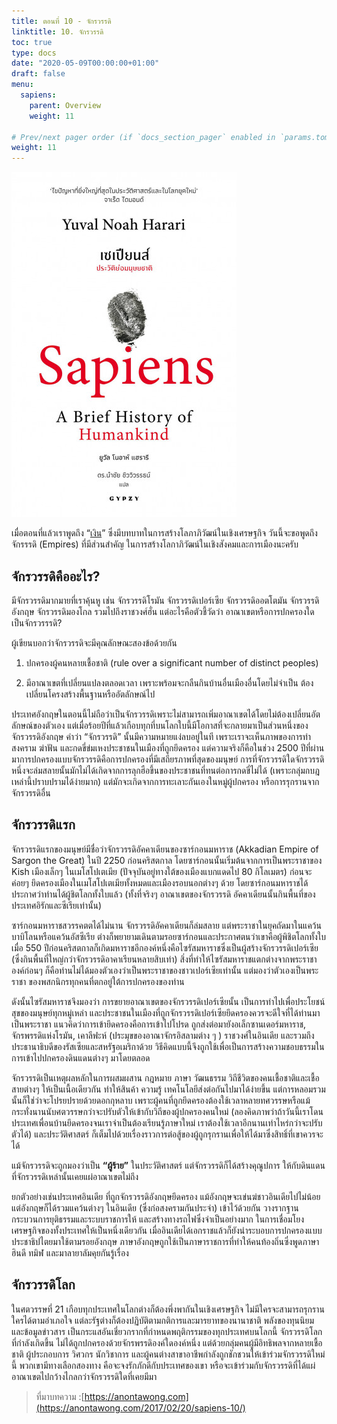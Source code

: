 ```yaml
---
title: ตอนที่ 10 - จักรวรรดิ
linktitle: 10. จักรวรรดิ
toc: true
type: docs
date: "2020-05-09T00:00:00+01:00"
draft: false
menu:
  sapiens:
    parent: Overview
    weight: 11

# Prev/next pager order (if `docs_section_pager` enabled in `params.toml`)
weight: 11
---
```

![](https://github.com/dragon-library/markdown/raw/master/Library/content/book/homo-sapiens/img/cover-sapiens.jpg)

เมื่อตอนที่แล้วเราพูดถึง “[เงิน](https://anontawong.com/2017/02/12/sapiens-9/)” ซึ่งมีบทบาทในการสร้างโลภาภิวัฒน์ในเชิงเศรษฐกิจ วันนี้จะขอพูดถึง จักรรรดิ (Empires) ที่มีส่วนสำคัญ ในการสร้างโลกาภิวัฒน์ในเชิงสังคมและการเมืองนะครับ

## จักรวรรดิคืออะไร?

มีจักรวรรดิมากมายที่เราคุ้นหู เช่น จักรวรรดิโรมัน จักรวรรดิเปอร์เซีย จักรวรรดิออตโตมัน จักรวรรดิอังกฤษ จักรวรรดิมองโกล รวมไปถึงราชวงศ์ฮั่น แต่อะไรคือตัวชี้วัดว่า อาณาเขตหรือการปกครองใดเป็นจักรวรรรดิ?

ผู้เขียนบอกว่าจักรวรรดิจะมีคุณลักษณะสองข้อด้วยกัน

1. ปกครองผู้คนหลายเชื้อชาติ (rule over a significant number of distinct peoples)

2. มีอาณาเขตที่เปลี่ยนแปลงตลอดเวลา เพราะพร้อมจะกลืนกินบ้านอื่นเมืองอื่นโดยไม่จำเป็น ต้องเปลี่ยนโครงสร้างพื้นฐานหรืออัตลักษณ์ไป

ประเทศอังกฤษในตอนนี้ไม่ถือว่าเป็นจักรวรรดิเพราะไม่สามารถเพิ่มอาณาเขตได้โดยไม่ต้องเปลี่ยนอัตลักษณ์ของตัวเอง แต่เมื่อร้อยปีที่แล้วเกือบทุกที่บนโลกใบนี้มีโอกาสที่จะกลายมาเป็นส่วนหนึ่งของจักรวรรดิอังกฤษ คำว่า “จักรวรรดิ” นั้นมีความหมายแง่ลบอยู่ในที เพราะเราจะเห็นภาพของการทำสงคราม ฆ่าฟัน และกดขี่ข่มเหงประชาชนในเมืองที่ถูกยึดครอง แต่ความจริงก็คือในช่วง 2500 ปีที่ผ่านมาการปกครองแบบจักรวรรดิคือการปกครองที่มีเสถียรภาพที่สุดของมนุษย์ การที่จักรวรรดิใดจักรวรรดิหนึ่งจะล่มสลายนั้นมักไม่ได้เกิดจากการลุกฮือขึ้นของประชาชนที่ทนต่อการกดขี่ไม่ได้ (เพราะกลุ่มกบฎเหล่านี้ปราบปรามได้ง่ายมาก) แต่มักจะเกิดจากการทะเลาะกันเองในหมู่ผู้ปกครอง หรือการรุกรานจากจักรวรรดิอื่น

## จักรวรรดิแรก

จักรวรรดิแรกของมนุษย์มีชื่อว่าจักรวรรดิอัคคาเดียนของซาร์กอนมหาราช (Akkadian Empire of Sargon the Great) ในปี 2250 ก่อนคริสตกาล โดยซาร์กอนนั้นเริ่มต้นจากการเป็นพระราชาของ Kish เมืองเล็กๆ ในเมโสโปเตเมีย (ปัจจุบันอยู่ทางใต้ของเมืองแบกแดดไป 80 กิโลเมตร) ก่อนจะค่อยๆ ยึดครองเมืองในเมโสโปเตเมียทั้งหมดและเมืองรอบนอกต่างๆ ด้วย โดยซาร์กอนมหาราชได้ประกาศว่าท่านได้ผู้ชิตโลกทั้งใบแล้ว (ทั้งที่จริงๆ อาณาเขตของจักรวรรดิ อัคคาเดียนนั้นกินพื้นที่ของประเทศอิรักและซีเรียเท่านั้น)

ซาร์กอนมหาราชสวรรคตตได้ไม่นาน จักรวรรดิอัคคาเดียนก็ล่มสลาย แต่พระราชาในยุคถัดมาในแคว้นบาบิโลนหรือแคว้นอัสซีเรีย ต่างก็พยายามเดินตามรอยซาร์กอนและประกาศตนว่าเขาคือผู้พิชิตโลกทั้งใบ เมื่อ 550 ปีก่อนคริสตกาลก็เกิดมหาราชอีกองค์หนึ่งคือไซรัสมหาราชซึ่งเป็นผู้สร้างจักรวรรดิเปอร์เซีย (ซึ่งกินพื้นที่ใหญ่กว่าจักรวรรดิอาคาเรียนหลายสิบเท่า) สิ่งที่ทำให้ไซรัสมหาราชแตกต่างจากพระราชาองค์ก่อนๆ ก็คือท่านไม่ได้มองตัวเองว่าเป็นพระราชาของชาวเปอร์เซียเท่านั้น แต่มองว่าตัวเองเป็นพระราชา ของพสกนิกรทุกคนที่ตกอยู่ใต้การปกครองของท่าน

ดังนั้นไซรัสมหาราชจึงมองว่า การขยายอาณาเขตของจักรวรรดิเปอร์เซียนั้น เป็นการทำไปเพื่อประโยชน์สุขของมนุษย์ทุกหมู่เหล่า และประชาชนในเมืองที่ถูกจักรวรรดิเปอร์เซียยึดครองควรจะดีใจที่ได้ท่านมาเป็นพระราชา แนวคิดว่าการเข้ายึดครองคือการเข้าไปโปรด ถูกส่งต่อมายังอเล็กซานเดอร์มหาราช, จักรพรรดิแห่งโรมัน, เคาลีฟะห์ (ประมุขของอาณาจักรอิสลามต่าง ๆ ) ราชวงศ์ในอินเดีย และรวมถึงประธานาธิบดีของรัสเซียและสหรัฐอเมริกาด้วย วิธีคิดแบบนี้จึงถูกใช้เพื่อเป็นการสร้างความชอบธรรมในการเข้าไปปกครองดินแดนต่างๆ มาโดยตลอด

จักรวรรดิเป็นเหตุผลหลักในการผสมผสาน กฎหมาย ภาษา วัฒนธรรม วิถีชีวิตของคนเชื้อชาติและเชื้อสายต่างๆ ให้เป็นเนื้อเดียวกัน ทำให้สินค้า ความรู้ เทคโนโลยีส่งต่อกันไปมาได้ง่ายขึ้น แต่การหลอมรวมนั้นก็ใช่ว่าจะโปรยปรายด้วยดอกกุหลาบ เพราะผู้คนที่ถูกยึดครองต้องใช้เวลาหลายทศวรรษหรือแม้กระทั่งนานนับศตวรรษกว่าจะปรับตัวให้เข้ากับวิถีของผู้ปกครองคนใหม่ (ลองคิดภาพว่าถ้าวันนี้เราโดนประเทศเพื่อนบ้านยึดครองจนเราจำเป็นต้องเรียนรู้ภาษาใหม่ เราต้องใช้เวลาอีกนานเท่าไหร่กว่าจะปรับตัวได้) และประวัติศาสตร์ ก็เต็มไปด้วยเรื่องราวการต่อสู้ของผู้ถูกรุกรานเพื่อให้ได้มาซึ่งสิทธิ์ที่เขาควรจะได้

แม้จักรวรรดิจะถูกมองว่าเป็น **“ผู้ร้าย”** ในประวัติศาสตร์ แต่จักรวรรดิก็ได้สร้างคุณูปการ ให้กับดินแดนที่จักรวรรดิเหล่านั้นเคยแผ่อาณาเขตไม่ถึง

ยกตัวอย่างเช่นประเทศอินเดีย ที่ถูกจักรวรรดิอังกฤษยึดครอง แม้อังกฤษจะเข่นฆ่ชาวอินเดียไปไม่น้อย แต่อังกฤษก็ได้รวมแคว้นต่างๆ ในอินเดีย (ซึ่งก่อสงครามกันประจำ) เข้าไว้ด้วยกัน วางรากฐานกระบวนการยุติธรรมและระบบราชการให้ และสร้างทางรถไฟซึ่งจำเป็นอย่างมาก ในการเชื่อมโยงเศรษฐกิจของทั้งประเทศให้เป็นหนึ่งเดียวกัน เมื่ออินเดียได้เอกราชแล้วก็ยังนำระบอบการปกครองแบบประชาธิปไตยมาใช้ตามรอยอังกฤษ ภาษาอังกฤษถูกใช้เป็นภาษาราชการที่ทำให้คนท้องถิ่นซึ่งพูดภาษาฮินดี ทมิฬ และมาลายาลัมคุยกันรู้เรื่อง

## จักรวรรดิโลก

ในศตวรรษที่ 21 เกือบทุกประเทศในโลกต่างก็ต้องพึ่งพากันในเชิงเศรษฐกิจ ไม่มีใครจะสามารถรุกรานใครได้ตามอำเภอใจ แต่ละรัฐต่างก็ต้องปฏิบัติตามกติการและมารยาทของนานาชาติ พลังของทุนนิยมและข้อมูลข่าวสาร เป็นกระแสอันเชี่ยวกรากที่กำหนดพฤติกรรมของทุกประเทศบนโลกนี้ จักรวรรดิโลกที่กำลังเกิดขึ้น ไม่ได้ถูกปกครองด้วยจักรพรรดิองค์ใดองค์หนึ่ง แต่ด้วยกลุ่มคนผู้มีอิทธิพลจากหลายเชื้อชาติ ผู้ประกอบการ วิศวกร นักวิชาการ และผู้คนต่างสาขาอาชีพกำลังถูกชักชวนให้เข้าร่วมจักรวรรดิใหม่นี้ พวกเขามีทางเลือกสองทาง คือจะจงรักภักดีกับประเทศของเขา หรือจะเข้าร่วมกับจักรวรรดิที่ได้แผ่อาณาเขตไปกว้างไกลกว่าจักรวรรดิใดที่เคยมีมา


>ที่มาบทความ :[https://anontawong.com](https://anontawong.com/2017/02/20/sapiens-10/)
